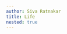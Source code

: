 ```yaml
---
author: Siva Ratnakar
title: Life
nested: true
---
```


<!-- This is an attempt to simplify Biology.

The way you like it -->

